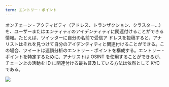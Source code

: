 ```yaml
---
term: エントリー・ポイント
---
```

オンチェーン・アクティビティ（アドレス、トランザクション、クラスター...）を、ユーザーまたはエンティティのアイデンティティに関連付けることができる情報。たとえば、ツイッターに自分の名前で受信ア ドレスを投稿すると、アナリストはそれを見つけて自分のアイデンティティと関連付けることができる。この場合、ツイートは連鎖分析のエントリー・ポイントを構成する。エントリー・ポイントを特定するために、アナリストは OSINT を使用することができるが、チェーン上の活動を ID に関連付ける最も普及している方法は依然として KYC である。

![](../../dictionnaire/assets/28.webp)